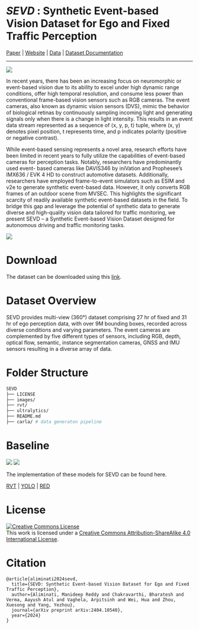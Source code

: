 # _SEVD_ : Synthetic Event-based Vision Dataset for Ego and Fixed Traffic Perception

<div>
    <a href="https://arxiv.org/abs/2404.10540" target="_blank">Paper</a> |
    <a href="https://eventbasedvision.github.io/SEVD/" target="_blank">Website</a> |
    <a href="https://docs.google.com/forms/d/e/1FAIpQLSdOhlegSlpzW78DsPSqNCDdfg7IVXsbcKD-BgBnbj_YdjojQg/viewform?usp=sf_link" target="_blank">Data</a> |
    <a href="https://eventbasedvision.github.io/SEVD/documents/SEVD%20Dataset%20Documentation.pdf" target="_blank">Dataset Documentation</a>
</div>
<hr>
<img src="./images/teaser.png"/>

In recent years, there has been an increasing focus on neuromorphic or event-based vision due to its ability to excel under high dynamic range conditions, offer high temporal resolution, and consume less power than conventional frame-based vision sensors such as RGB cameras. The event cameras, also known as dynamic vision sensors (DVS), mimic the behavior of biological retinas by continuously sampling incoming light and generating signals only when there is a change in light intensity. This results in an event data stream represented as a sequence of ⟨x, y, p, t⟩ tuple, where (x, y) denotes pixel position, t represents time, and p indicates polarity (positive or negative contrast).

While event-based sensing represents a novel area, research efforts have been limited in recent years to fully utilize the capabilities of event-based cameras for perception tasks. Notably, researchers have predominantly used event- based cameras like DAVIS346 by iniVation and Prophesee’s IMX636 / EVK 4 HD to construct automotive datasets. Additionally, researchers have employed frame-to-event simulators such as ESIM and v2e to generate synthetic event-based data. However, it only converts RGB frames of an outdoor scene from MVSEC. This highlights the significant scarcity of readily available synthetic event-based datasets in the field. To bridge this gap and leverage the potential of synthetic data to generate diverse and high-quality vision data tailored for traffic monitoring, we present SEVD – a Synthetic Event-based Vision Dataset designed for autonomous driving and traffic monitoring tasks.

<img src="./images/related-datasets.png"/>

# Download

The dataset can be downloaded using this [link](https://docs.google.com/forms/d/e/1FAIpQLSdOhlegSlpzW78DsPSqNCDdfg7IVXsbcKD-BgBnbj_YdjojQg/viewform?usp=sf_link).

# Dataset Overview

SEVD provides multi-view (360°) dataset comprising 27 hr of fixed and 31 hr of ego perception data, with over 9M bounding boxes, recorded across diverse conditions and varying parameters. The event cameras are complemented by five different types of sensors, including RGB, depth, optical flow, semantic, instance segmentation cameras, GNSS and IMU sensors resulting in a diverse array of data.

# Folder Structure

```sh
SEVD
├── LICENSE
├── images/
├── rvt/
├── ultralytics/
├── README.md
├── carla/ # data generaton pipeline
```

# Baseline

<img src="./images/fixed-perception-baselines.png"> </img>
<img src="./images/ego-perception-baselines.png"> </img>

The implementation of these models for SEVD can be found here.

[RVT](https://github.com/eventbasedvision/SEVD/tree/main/rvt) |
[YOLO](https://github.com/eventbasedvision/SEVD/tree/main/ultralytics/yolo) |
[RED]()

# License

<a rel="license" href="http://creativecommons.org/licenses/by-sa/4.0/"><img alt="Creative Commons License" style="border-width:0" src="https://i.creativecommons.org/l/by-sa/4.0/88x31.png" /></a><br />This work is licensed under a <a rel="license" href="http://creativecommons.org/licenses/by-sa/4.0/">Creative Commons Attribution-ShareAlike 4.0 International License</a>.

# Citation

```
@article{aliminati2024sevd,
  title={SEVD: Synthetic Event-based Vision Dataset for Ego and Fixed Traffic Perception},
  author={Aliminati, Manideep Reddy and Chakravarthi, Bharatesh and Verma, Aayush Atul and Vaghela, Arpitsinh and Wei, Hua and Zhou, Xuesong and Yang, Yezhou},
  journal={arXiv preprint arXiv:2404.10540},
  year={2024}
}
```
